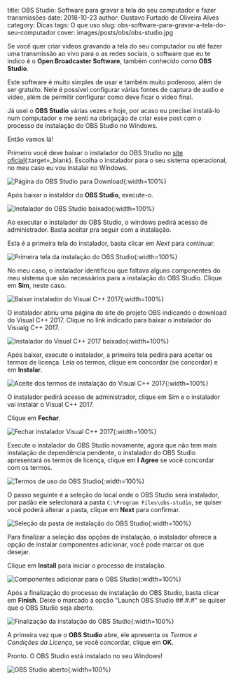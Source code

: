 title: OBS Studio: Software para gravar a tela do seu computador e fazer transmissões
date: 2018-10-23
author: Gustavo Furtado de Oliveira Alves
category: Dicas
tags: O que uso
slug: obs-software-para-gravar-a-tela-do-seu-computador
cover: images/posts/obs/obs-studio.jpg

Se você quer criar videos gravando a tela do seu computador ou até fazer uma transmissão ao vivo para o as redes sociais,
o software que eu te indico é o **Open Broadcaster Software**, também conhecido como **OBS Studio**.

Este software é muito simples de usar e também muito poderoso, além de ser gratuito.
Nele é possível configurar várias fontes de captura de audio e video,
além de permitir configurar como deve ficar o video final.

Já usei o **OBS Studio** várias vezes e hoje, por acaso eu precisei instalá-lo num computador e me senti na obrigação
de criar esse post com o processo de instalação do OBS Studio no Windows.

Então vamos lá!

Primeiro você deve baixar o instalador do OBS Studio no [site oficial](https://obsproject.com/){:target=\_blank}.
Escolha o instalador para o seu sistema operacional, no meu caso eu vou instalar no Windows.

![Página do OBS Studio para Download](/images/posts/obs/obs-site.png){:width=100%}

Após baixar o instaldor do **OBS Studio**, execute-o.

![Instalador do OBS Studio baixado](/images/posts/obs/obs-instalador-windows.png){:width=100%}

Ao executar o instalador do OBS Studio, o windows pedirá acesso de administrador.
Basta aceitar pra seguir com a instalação.

Esta é a primeira tela do instalador, basta clicar em *Next* para continuar.

![Primeira tela da instalação do OBS Studio](/images/posts/obs/obs-instalador-01.png){:width=100%}

No meu caso, o instalador identificou que faltava alguns componentes do meu sistema
que são necessários para a instalação do OBS Studio. Clique em **Sim**, neste caso.

![Baixar instalador do Visual C++ 2017](/images/posts/obs/obs-instalador-02.png){:width=100%}

O instalador abriu uma página do site do projeto OBS indicando o download do Visual C++ 2017.
Clique no link indicado para baixar o instalador do Visualg C++ 2017.

![Instalador do Visual C++ 2017 baixado](/images/posts/obs/obs-instalador-03.png){:width=100%}

Após baixar, execute o instalador, a primeira tela pedira para aceitar os termos de licença.
Leia os termos, clique em concordar (se concordar) e em **Instalar**.

![Aceite dos termos de instalação do Visual C++ 2017](/images/posts/obs/obs-instalador-05.png){:width=100%}

O instalador pedirá acesso de administrador, clique em Sim e o instalador vai instalar o Visual C++ 2017.

Clique em **Fechar**.

![Fechar instalador Visual C++ 2017](/images/posts/obs/obs-instalador-06.png){:width=100%}

Execute o instalador do OBS Studio novamente, agora que não tem mais instalação de dependência pendente, o instalador do OBS Studio apresentará os termos de licença,
clique em **I Agree** se você concordar com os termos.

![Termos de uso do OBS Studio](/images/posts/obs/obs-instalador-07.png){:width=100%}

O passo seguinte é a seleção do local onde o OBS Studio será instalador, por padão ele selecionará a pasta `C:\Program Files\obs-studio`,
se quiser você poderá alterar a pasta, clique em **Next** para confirmar.

![Seleção da pasta de instalação do OBS Studio](/images/posts/obs/obs-instalador-08.png){:width=100%}

Para finalizar a seleção das opções de instalação,
o instalador oferece a opção de instalar componentes adicionar, você pode marcar os que desejar.

Clique em **Install** para iniciar o processo de instalação.

![Componentes adicionar para o OBS Studio](/images/posts/obs/obs-instalador-09.png){:width=100%}

Após a finalização do processo de instalação do OBS Studio, basta clicar em **Finish**.
Deixe o marcado a opção "Launch OBS Studio ##.#.#" se quiser que o OBS Studio seja aberto.

![Finalização da instalação do OBS Studio](/images/posts/obs/obs-instalador-10.png){:width=100%}

A primeira vez que o **OBS Studio** abre, ele apresenta os *Termos e Condições da Licença*, se você concordar, clique em **OK**.

Pronto. O OBS Studio está instalado no seu Windows!

![OBS Studio aberto](/images/posts/obs/obs-instalador-11.png){:width=100%}









